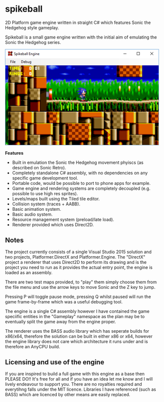 # spikeball
2D Platform game engine written in straight C# which features Sonic the Hedgehog style gameplay.

Spikeball is a small game engine written with the initial aim of emulating the Sonic the Hedgehog series.

<img src="doc/img1.png" />

<b>Features</b>
<ul>
	<li>Built in emulation the Sonic the Hedgehog movement phyiscs (as described on Sonic Retro).</li>
	<li>Completely standalone C# assembly, with no dependencies on any specific game development tool.</li>
	<li>Portable code, would be possible to port to phone apps for example.</li>
	<li>Game engine and rendering systems are completely decoupled (e.g. possible to use high res sprites).</li>
	<li>Levels/maps built using the Tiled tile editor.</li>
	<li>Collision system (traces + AABB).</li>
	<li>Basic animation system.</li>
	<li>Basic audio system.</li>
	<li>Resource management system (preload/late load).</li>
	<li>Renderer provided which uses Direct2D.</li>
</ul>

<h2>Notes</h2>
<p>
The project currently consists of a single Visual Studio 2015 solution and two projects, Platformer.DirectX and Platformer.Engine.
The "DirectX" project a renderer that uses Direct2D to perform its drawing and is the project you need to run as it provides
the actual entry point, the engine is loaded as an assembly.
</p>
<p>
There are two test maps provided, to "play" them simply choose them from the file menu and use the arrow keys to move
Sonic and the Z key to jump.
</p>
<p>
Pressing P will toggle pause mode, pressing Q whilst paused will run the game frame-by-frame which was a useful debugging tool.
</p>
<p>
The engine is a single C# assembly however I have contained the game speciific entities in the "Gameplay" namespace as
the plan may be to eventually split the game away from the engine proper.
</p>
<p>
The renderer uses the BASS audio library which has seperate builds for x86/x64, therefore the solution can be built
in either x86 or x64, however the engine library does not care which architecture it runs under and is therefore an AnyCPU build.
</p>

<h2>Licensing and use of the engine</h2>
<p>
If you are inspired to build a full game with this engine as a base then PLEASE DO!! It's free for all and if you have
an idea let me know and I will lively endeavour to support you. There are no royalties required and everytihng falls under
the MIT licence. Libraries I have referenced (such as BASS) which are licenced by other means are easily replaced.
</p>